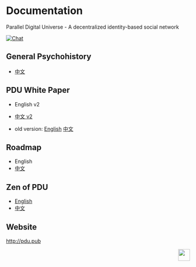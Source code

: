 # Documentation
Parallel Digital Universe - A decentralized identity-based social network

[![Chat](https://img.shields.io/badge/gitter-Docs%20chat-4AB495.svg)](https://gitter.im/pdupub/Welcome)

## General Psychohistory
- [中文](GeneralPsychohistory.md)

## PDU White Paper
- English v2
- [中文 v2](zh-CN/WhitePaperV2.md) 

- old version: [English](WhitePaperV1.md) [中文](zh-CN/WhitePaperV1.md)

## Roadmap
- English
- [中文](zh-CN/Roadmap.md)

## Zen of PDU
- [English](Zen.md)
- [中文](zh-CN/Zen.md) 

## Website
http://pdu.pub



<a href="https://pdu.pub"><img height="32" align="right" src="https://pdu.pub/images/icon.svg"></a>
